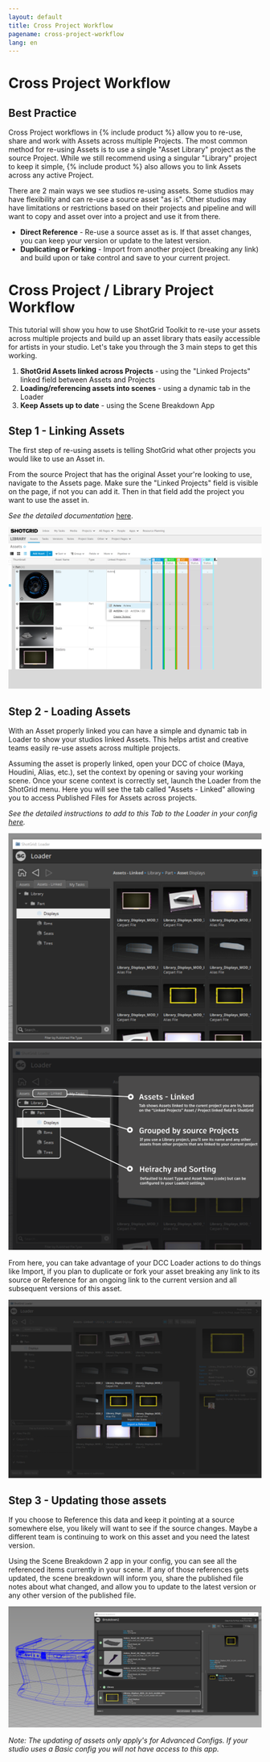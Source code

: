 ```yaml
---
layout: default
title: Cross Project Workflow
pagename: cross-project-workflow
lang: en
---
```

# Cross Project Workflow

## Best Practice

Cross Project workflows in {% include product %} allow you to re-use, share and work with Assets across multiple Projects. The most common method for re-using Assets is to use a single "Asset Library" project as the source Project. While we still recommend using a singular "Library" project to keep it simple, {% include product %} also allows you to link Assets across any active Project.

There are 2 main ways we see studios re-using assets. Some studios may have flexibility and can re-use a source asset "as is". Other studios may have limitations or restrictions based on their projects and pipeline and will want to copy and asset over into a project and use it from there. 

* **Direct Reference** - Re-use a source asset as is. If that asset changes, you can keep your version or update to the latest version.
* **Duplicating or Forking** - Import from another project (breaking any link) and build upon or take control and save to your current project.



# Cross Project / Library Project Workflow
This tutorial will show you how to use ShotGrid Toolkit to re-use your assets across multiple projects and build up an asset library thats easily accessible for artists in your studio. Let's take you through the 3 main steps to get this working.

1. **ShotGrid Assets linked across Projects** - using the "Linked Projects" linked field between Assets and Projects
2. **Loading/referencing assets into scenes** - using a dynamic tab in the Loader
3. **Keep Assets up to date** - using the Scene Breakdown App


## Step 1 - Linking Assets

The first step of re-using assets is telling ShotGrid what other projects you would like to use an Asset in. 

From the source Project that has the original Asset your're looking to use, navigate to the Assets page.
Make sure the "Linked Projects" field is visible on the page, if not you can add it. Then in that field add the project you want to use the asset in.

*See the detailed documentation* [here](https://help.autodesk.com/view/SGSUB/ENU/?guid=SG_Administrator_ar_site_configuration_ar_cross_project_asset_linking_html). 

<img src="./images/cross-project/library-project-reuse.PNG" alt="Library Project Linked Projects Field"/>

## Step 2 - Loading Assets
With an Asset properly linked you can have a simple and dynamic tab in Loader to show your studios linked Assets. This helps artist and creative teams easily re-use assets across multiple projects. 

Assuming the asset is properly linked, open your DCC of choice (Maya, Houdini, Alias, etc.), set the context by opening or saving your working scene. Once your scene context is correctly set, launch the Loader from the ShotGrid menu. Here you will see the tab called "Assets - Linked" allowing you to access Published Files for Assets across projects.

*See the detailed instructions to add to this Tab to the Loader in your config [here](https://developer.shotgridsoftware.com/2088a677/).*


<img src="./images/cross-project/loader-assets-linked.png" alt="Loader Tab for Assets - Linked"/>



<img src="./images/cross-project/loader-assets-linked-description.png" alt="Loader Tab for Assets - Linked Description"/>


From here, you can take advantage of your DCC Loader actions to do things like Import, if you plan to duplicate or fork your asset breaking any link to its source or Reference for an ongoing link to the current version and all subsequent versions of this asset.

<img src="./images/cross-project/loader-actions.png" alt="Loader Actions"/>

## Step 3 - Updating those assets
If you choose to Reference this data and keep it pointing at a source somewhere else, you likely will want to see if the source changes. Maybe a different team is continuing to work on this asset and you need the latest version. 

Using the Scene Breakdown 2 app in your config, you can see all the referenced items currently in your scene. If any of those references gets updated, the scene breakdown will inform you, share the published file notes about what changed, and allow you to update to the latest version or any other version of the published file. 

<img src="./images/cross-project/breakdown-cross-project.PNG" alt="Scene Breakdown 2"/>

*Note: The updating of assets only apply's for Advanced Configs. If your studio uses a Basic config you will not have access to this app.*


